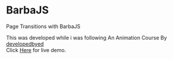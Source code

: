 # BarbaJS
Page Transitions with BarbaJS <br>

This was developed while i was following An Animation Course By <a href="https://developedbyed.com/courses">developedbyed</a> <br>
Click <a href="https://shaneilahi.github.io/BarbaJS/">Here</a> for live demo.

